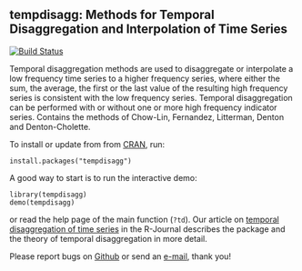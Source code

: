 tempdisagg: Methods for Temporal Disaggregation and Interpolation of Time Series
--------------------------------------------------------------------------------

[![Build Status](https://travis-ci.org/christophsax/tempdisagg.png?branch=master)](https://travis-ci.org/christophsax/tempdisagg)

Temporal disaggregation methods are used to disaggregate or interpolate a low frequency time series to a higher frequency series, where either the sum, the average, the first or the last value of the resulting high frequency series is consistent with the low frequency series. Temporal disaggregation can be performed with or without one or more high frequency indicator series. Contains the methods of Chow-Lin, Fernandez, Litterman, Denton and Denton-Cholette. 

To install or update from from [CRAN][package], run:

    install.packages("tempdisagg")

A good way to start is to run the interactive demo:

    library(tempdisagg)
    demo(tempdisagg)
    
or read the help page of the main function (`?td`). Our article on 
[temporal disaggregation of time series][article] in the R-Journal describes
the package and the theory of temporal disaggregation in more detail.

Please report bugs on [Github][github] or send an [e-mail](mailto:christoph.sax@gmail.com), thank you!

[package]: http://cran.r-project.org/web/packages/tempdisagg
[article]: http://journal.r-project.org/archive/2013-2/sax-steiner.pdf
[github]: https://github.com/christophsax/tempdisagg
